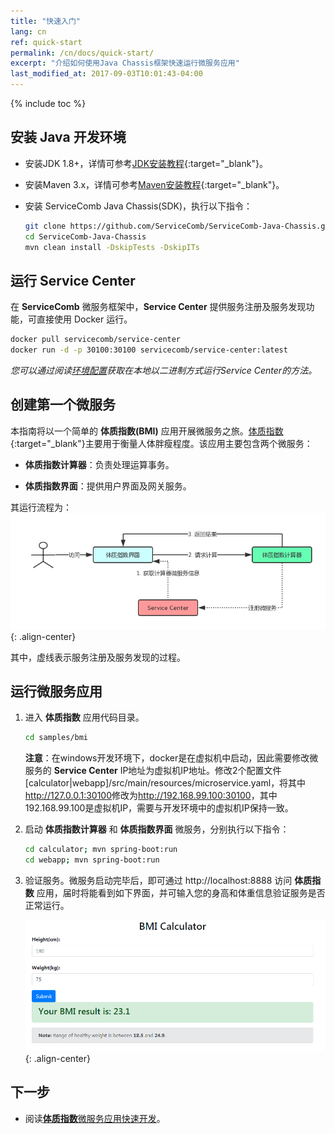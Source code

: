```yaml
---
title: "快速入门"
lang: cn
ref: quick-start
permalink: /cn/docs/quick-start/
excerpt: "介绍如何使用Java Chassis框架快速运行微服务应用"
last_modified_at: 2017-09-03T10:01:43-04:00
---
```


{% include toc %}
## 安装 Java 开发环境

* 安装JDK 1.8+，详情可参考[JDK安装教程](https://docs.oracle.com/javase/8/docs/technotes/guides/install/install_overview.html){:target="_blank"}。

* 安装Maven 3.x，详情可参考[Maven安装教程](https://maven.apache.org/install.html){:target="_blank"}。

* 安装 ServiceComb Java Chassis(SDK)，执行以下指令：

   ```bash
   git clone https://github.com/ServiceComb/ServiceComb-Java-Chassis.git
   cd ServiceComb-Java-Chassis
   mvn clean install -DskipTests -DskipITs
   ```

## 运行 Service Center
在 **ServiceComb** 微服务框架中，**Service Center** 提供服务注册及服务发现功能，可直接使用 Docker 运行。 
```bash
docker pull servicecomb/service-center
docker run -d -p 30100:30100 servicecomb/service-center:latest
```
*您可以通过阅读[环境配置](/cn/users/setup-environment/)获取在本地以二进制方式运行Service Center的方法。*

## 创建第一个微服务
本指南将以一个简单的 **体质指数(BMI)** 应用开展微服务之旅。[体质指数](https://baike.baidu.com/item/BMI%E6%8C%87%E6%95%B0){:target="_blank"}主要用于衡量人体胖瘦程度。该应用主要包含两个微服务：

* **体质指数计算器**：负责处理运算事务。

* **体质指数界面**：提供用户界面及网关服务。

其运行流程为：  
![体质指数应用运行流程](/assets/images/quick-start-sample-workflow.png){: .align-center}

其中，虚线表示服务注册及服务发现的过程。

## 运行微服务应用

1. 进入 **体质指数** 应用代码目录。

   ```bash
   cd samples/bmi
   ```
   **注意**：在windows开发环境下，docker是在虚拟机中启动，因此需要修改微服务的 **Service Center** IP地址为虚拟机IP地址。修改2个配置文件[calculator\|webapp]/src/main/resources/microservice.yaml，将其中<a>http://127.0.0.1:30100</a>修改为<a>http://192.168.99.100:30100</a>，其中192.168.99.100是虚拟机IP，需要与开发环境中的虚拟机IP保持一致。

2. 启动 **体质指数计算器** 和 **体质指数界面** 微服务，分别执行以下指令：

   ```bash
   cd calculator; mvn spring-boot:run
   cd webapp; mvn spring-boot:run
   ```

3. 验证服务。微服务启动完毕后，即可通过 <a>http://localhost:8888</a> 访问 **体质指数** 应用，届时将能看到如下界面，并可输入您的身高和体重信息验证服务是否正常运行。

   ![体质指数应用运行界面](/assets/images/bmi-interface.png){: .align-center}

## 下一步

* 阅读[**体质指数**微服务应用快速开发](/cn/docs/quick-start-bmi/)。
